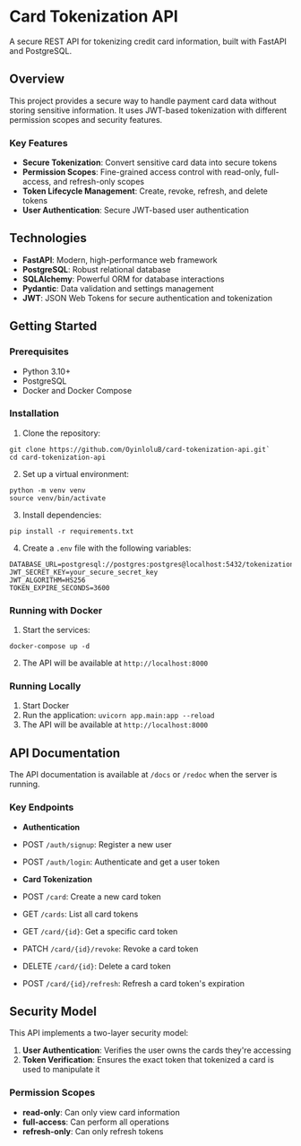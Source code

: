 # Card Tokenization API

A secure REST API for tokenizing credit card information, built with FastAPI and PostgreSQL.

## Overview

This project provides a secure way to handle payment card data without storing sensitive information. It uses JWT-based tokenization with different permission scopes and security features.

### Key Features

- **Secure Tokenization**: Convert sensitive card data into secure tokens
- **Permission Scopes**: Fine-grained access control with read-only, full-access, and refresh-only scopes
- **Token Lifecycle Management**: Create, revoke, refresh, and delete tokens
- **User Authentication**: Secure JWT-based user authentication

## Technologies

- **FastAPI**: Modern, high-performance web framework
- **PostgreSQL**: Robust relational database
- **SQLAlchemy**: Powerful ORM for database interactions
- **Pydantic**: Data validation and settings management
- **JWT**: JSON Web Tokens for secure authentication and tokenization

## Getting Started

### Prerequisites

- Python 3.10+
- PostgreSQL
- Docker and Docker Compose

### Installation

1. Clone the repository:

```
git clone https://github.com/OyinloluB/card-tokenization-api.git`
cd card-tokenization-api
```

2. Set up a virtual environment:

```
python -m venv venv
source venv/bin/activate
```

3. Install dependencies:

`pip install -r requirements.txt`

4. Create a `.env` file with the following variables:

```
DATABASE_URL=postgresql://postgres:postgres@localhost:5432/tokenization_db
JWT_SECRET_KEY=your_secure_secret_key
JWT_ALGORITHM=HS256
TOKEN_EXPIRE_SECONDS=3600
```

### Running with Docker

1. Start the services:

`docker-compose up -d`

2. The API will be available at `http://localhost:8000`

### Running Locally

1. Start Docker
2. Run the application:
`uvicorn app.main:app --reload`
3. The API will be available at `http://localhost:8000`

## API Documentation

The API documentation is available at `/docs` or `/redoc` when the server is running.

### Key Endpoints

- **Authentication**
- POST `/auth/signup`: Register a new user
- POST `/auth/login`: Authenticate and get a user token

- **Card Tokenization**
- POST `/card`: Create a new card token
- GET `/cards`: List all card tokens
- GET `/card/{id}`: Get a specific card token
- PATCH `/card/{id}/revoke`: Revoke a card token
- DELETE `/card/{id}`: Delete a card token
- POST `/card/{id}/refresh`: Refresh a card token's expiration

## Security Model

This API implements a two-layer security model:
1. **User Authentication**: Verifies the user owns the cards they're accessing
2. **Token Verification**: Ensures the exact token that tokenized a card is used to manipulate it

### Permission Scopes

- **read-only**: Can only view card information
- **full-access**: Can perform all operations
- **refresh-only**: Can only refresh tokens